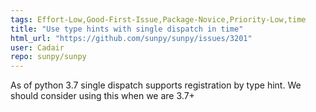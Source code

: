 ```yaml
---
tags: Effort-Low,Good-First-Issue,Package-Novice,Priority-Low,time
title: "Use type hints with single dispatch in time"
html_url: "https://github.com/sunpy/sunpy/issues/3201"
user: Cadair
repo: sunpy/sunpy
---
```


As of python 3.7 single dispatch supports registration by type hint. We should consider using this when we are 3.7+